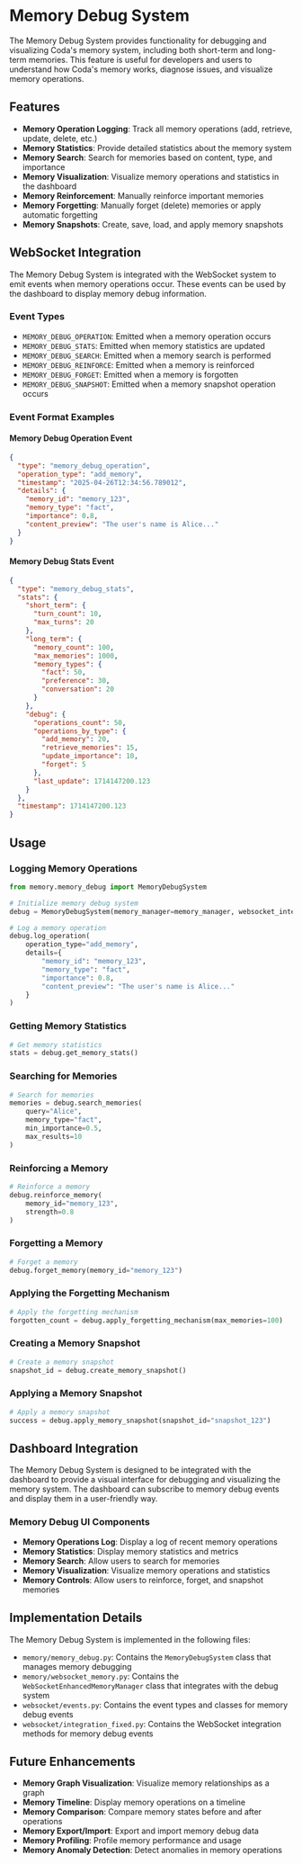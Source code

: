 # Memory Debug System

The Memory Debug System provides functionality for debugging and visualizing Coda's memory system, including both short-term and long-term memories. This feature is useful for developers and users to understand how Coda's memory works, diagnose issues, and visualize memory operations.

## Features

- **Memory Operation Logging**: Track all memory operations (add, retrieve, update, delete, etc.)
- **Memory Statistics**: Provide detailed statistics about the memory system
- **Memory Search**: Search for memories based on content, type, and importance
- **Memory Visualization**: Visualize memory operations and statistics in the dashboard
- **Memory Reinforcement**: Manually reinforce important memories
- **Memory Forgetting**: Manually forget (delete) memories or apply automatic forgetting
- **Memory Snapshots**: Create, save, load, and apply memory snapshots

## WebSocket Integration

The Memory Debug System is integrated with the WebSocket system to emit events when memory operations occur. These events can be used by the dashboard to display memory debug information.

### Event Types

- `MEMORY_DEBUG_OPERATION`: Emitted when a memory operation occurs
- `MEMORY_DEBUG_STATS`: Emitted when memory statistics are updated
- `MEMORY_DEBUG_SEARCH`: Emitted when a memory search is performed
- `MEMORY_DEBUG_REINFORCE`: Emitted when a memory is reinforced
- `MEMORY_DEBUG_FORGET`: Emitted when a memory is forgotten
- `MEMORY_DEBUG_SNAPSHOT`: Emitted when a memory snapshot operation occurs

### Event Format Examples

#### Memory Debug Operation Event

```json
{
  "type": "memory_debug_operation",
  "operation_type": "add_memory",
  "timestamp": "2025-04-26T12:34:56.789012",
  "details": {
    "memory_id": "memory_123",
    "memory_type": "fact",
    "importance": 0.8,
    "content_preview": "The user's name is Alice..."
  }
}
```

#### Memory Debug Stats Event

```json
{
  "type": "memory_debug_stats",
  "stats": {
    "short_term": {
      "turn_count": 10,
      "max_turns": 20
    },
    "long_term": {
      "memory_count": 100,
      "max_memories": 1000,
      "memory_types": {
        "fact": 50,
        "preference": 30,
        "conversation": 20
      }
    },
    "debug": {
      "operations_count": 50,
      "operations_by_type": {
        "add_memory": 20,
        "retrieve_memories": 15,
        "update_importance": 10,
        "forget": 5
      },
      "last_update": 1714147200.123
    }
  },
  "timestamp": 1714147200.123
}
```

## Usage

### Logging Memory Operations

```python
from memory.memory_debug import MemoryDebugSystem

# Initialize memory debug system
debug = MemoryDebugSystem(memory_manager=memory_manager, websocket_integration=ws)

# Log a memory operation
debug.log_operation(
    operation_type="add_memory",
    details={
        "memory_id": "memory_123",
        "memory_type": "fact",
        "importance": 0.8,
        "content_preview": "The user's name is Alice..."
    }
)
```

### Getting Memory Statistics

```python
# Get memory statistics
stats = debug.get_memory_stats()
```

### Searching for Memories

```python
# Search for memories
memories = debug.search_memories(
    query="Alice",
    memory_type="fact",
    min_importance=0.5,
    max_results=10
)
```

### Reinforcing a Memory

```python
# Reinforce a memory
debug.reinforce_memory(
    memory_id="memory_123",
    strength=0.8
)
```

### Forgetting a Memory

```python
# Forget a memory
debug.forget_memory(memory_id="memory_123")
```

### Applying the Forgetting Mechanism

```python
# Apply the forgetting mechanism
forgotten_count = debug.apply_forgetting_mechanism(max_memories=100)
```

### Creating a Memory Snapshot

```python
# Create a memory snapshot
snapshot_id = debug.create_memory_snapshot()
```

### Applying a Memory Snapshot

```python
# Apply a memory snapshot
success = debug.apply_memory_snapshot(snapshot_id="snapshot_123")
```

## Dashboard Integration

The Memory Debug System is designed to be integrated with the dashboard to provide a visual interface for debugging and visualizing the memory system. The dashboard can subscribe to memory debug events and display them in a user-friendly way.

### Memory Debug UI Components

- **Memory Operations Log**: Display a log of recent memory operations
- **Memory Statistics**: Display memory statistics and metrics
- **Memory Search**: Allow users to search for memories
- **Memory Visualization**: Visualize memory operations and statistics
- **Memory Controls**: Allow users to reinforce, forget, and snapshot memories

## Implementation Details

The Memory Debug System is implemented in the following files:

- `memory/memory_debug.py`: Contains the `MemoryDebugSystem` class that manages memory debugging
- `memory/websocket_memory.py`: Contains the `WebSocketEnhancedMemoryManager` class that integrates with the debug system
- `websocket/events.py`: Contains the event types and classes for memory debug events
- `websocket/integration_fixed.py`: Contains the WebSocket integration methods for memory debug events

## Future Enhancements

- **Memory Graph Visualization**: Visualize memory relationships as a graph
- **Memory Timeline**: Display memory operations on a timeline
- **Memory Comparison**: Compare memory states before and after operations
- **Memory Export/Import**: Export and import memory debug data
- **Memory Profiling**: Profile memory performance and usage
- **Memory Anomaly Detection**: Detect anomalies in memory operations
